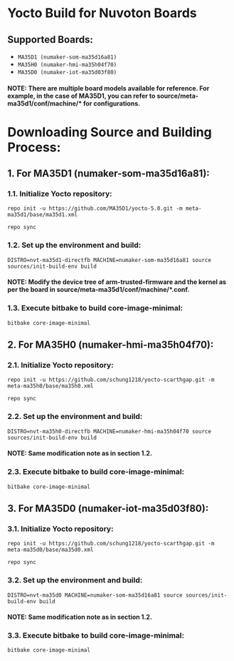 # Yocto Build for Nuvoton Boards
## Supported Boards:
* ``` MA35D1 (numaker-som-ma35d16a81) ```
* ``` MA35H0 (numaker-hmi-ma35h04f70) ```
* ``` MA35D0 (numaker-iot-ma35d03f80) ```
#### NOTE: There are multiple board models available for reference. For example, in the case of MA35D1, you can refer to source/meta-ma35d1/conf/machine/* for configurations.
# Downloading Source and Building Process:
## 1. For MA35D1 (numaker-som-ma35d16a81):
### 1.1. Initialize Yocto repository:
```console
repo init -u https://github.com/MA35D1/yocto-5.0.git -m meta-ma35d1/base/ma35d1.xml
```
```console
repo sync
```
### 1.2. Set up the environment and build:
```console
DISTRO=nvt-ma35d1-directfb MACHINE=numaker-som-ma35d16a81 source sources/init-build-env build
```
#### NOTE: Modify the device tree of arm-trusted-firmware and the kernel as per the board in source/meta-ma35d1/conf/machine/*.conf.
### 1.3. Execute bitbake to build core-image-minimal:
```console
bitbake core-image-minimal
```
## 2. For MA35H0 (numaker-hmi-ma35h04f70):
### 2.1. Initialize Yocto repository:
```console
repo init -u https://github.com/schung1218/yocto-scarthgap.git -m meta-ma35h0/base/ma35h0.xml
```
```console
repo sync
```
### 2.2. Set up the environment and build:
```console
DISTRO=nvt-ma35h0-directfb MACHINE=numaker-hmi-ma35h04f70 source sources/init-build-env build
```
#### NOTE: Same modification note as in section 1.2.
### 2.3. Execute bitbake to build core-image-minimal:
```console
bitbake core-image-minimal
```
## 3. For MA35D0 (numaker-iot-ma35d03f80):
### 3.1. Initialize Yocto repository:
```console
repo init -u https://github.com/schung1218/yocto-scarthgap.git -m meta-ma35d0/base/ma35d0.xml
```
```console
repo sync
```
### 3.2. Set up the environment and build:
```console
DISTRO=nvt-ma35d0 MACHINE=numaker-som-ma35d16a81 source sources/init-build-env build
```
#### NOTE: Same modification note as in section 1.2.
### 3.3. Execute bitbake to build core-image-minimal:
```console
bitbake core-image-minimal
```
